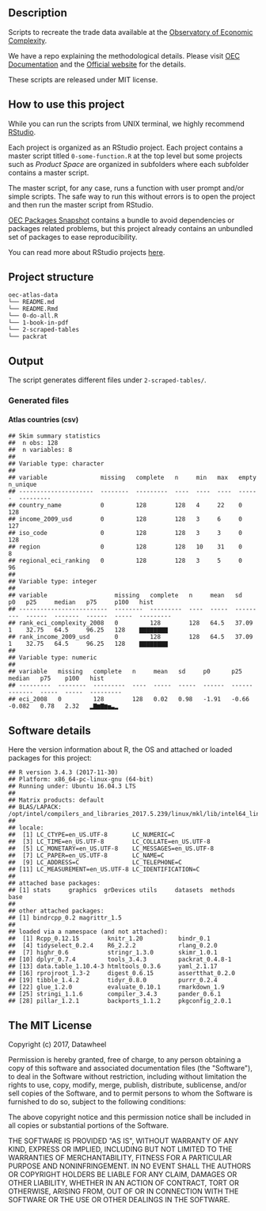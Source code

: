 
<!-- README.md is generated from README.Rmd. Please edit that file -->
Description
-----------

Scripts to recreate the trade data available at the [Observatory of Economic Complexity](http://atlas.media.mit.edu/en/).

We have a repo explaining the methodological details. Please visit [OEC Documentation](https://observatory-economic-complexity.github.io/oec-documentation/) and the [Official website](http://atlas.media.mit.edu/en/) for the details.

These scripts are released under MIT license.

How to use this project
-----------------------

While you can run the scripts from UNIX terminal, we highly recommend [RStudio](https://www.rstudio.com/).

Each project is organized as an RStudio project. Each project contains a master script titled `0-some-function.R` at the top level but some projects such as *Product Space* are organized in subfolders where each subfolder contains a master script.

The master script, for any case, runs a function with user prompt and/or simple scripts. The safe way to run this without errors is to open the project and then run the master script from RStudio.

[OEC Packages Snapshot](https://github.com/observatory-economic-complexity/oec-packages-snapshot) contains a bundle to avoid dependencies or packages related problems, but this project already contains an unbundled set of packages to ease reproducibility.

You can read more about RStudio projects [here](https://support.rstudio.com/hc/en-us/articles/200526207-Using-Projects).

Project structure
-----------------

    oec-atlas-data
    └── README.md
    └── README.Rmd
    └── 0-do-all.R
    └── 1-book-in-pdf
    └── 2-scraped-tables
    └── packrat

Output
------

The script generates different files under `2-scraped-tables/`.

### Generated files

#### Atlas countries (csv)

    ## Skim summary statistics  
    ##  n obs: 128    
    ##  n variables: 8    
    ## 
    ## Variable type: character
    ## 
    ## variable               missing   complete   n     min   max   empty   n_unique 
    ## ---------------------  --------  ---------  ----  ----  ----  ------  ---------
    ## country_name           0         128        128   4     22    0       128      
    ## income_2009_usd        0         128        128   3     6     0       127      
    ## iso_code               0         128        128   3     3     0       128      
    ## region                 0         128        128   10    31    0       8        
    ## regional_eci_ranking   0         128        128   3     5     0       96       
    ## 
    ## Variable type: integer
    ## 
    ## variable                   missing   complete   n     mean   sd      p0   p25     median   p75     p100   hist     
    ## -------------------------  --------  ---------  ----  -----  ------  ---  ------  -------  ------  -----  ---------
    ## rank_eci_complexity_2008   0         128        128   64.5   37.09   1    32.75   64.5     96.25   128    ▇▇▇▇▇▇▇▇ 
    ## rank_income_2009_usd       0         128        128   64.5   37.09   1    32.75   64.5     96.25   128    ▇▇▇▇▇▇▇▇ 
    ## 
    ## Variable type: numeric
    ## 
    ## variable   missing   complete   n     mean   sd     p0      p25     median   p75    p100   hist     
    ## ---------  --------  ---------  ----  -----  -----  ------  ------  -------  -----  -----  ---------
    ## eci_2008   0         128        128   0.02   0.98   -1.91   -0.66   -0.082   0.78   2.32   ▂▇▆▇▆▅▃▂

Software details
----------------

Here the version information about R, the OS and attached or loaded packages for this project:

    ## R version 3.4.3 (2017-11-30)
    ## Platform: x86_64-pc-linux-gnu (64-bit)
    ## Running under: Ubuntu 16.04.3 LTS
    ## 
    ## Matrix products: default
    ## BLAS/LAPACK: /opt/intel/compilers_and_libraries_2017.5.239/linux/mkl/lib/intel64_lin/libmkl_gf_lp64.so
    ## 
    ## locale:
    ##  [1] LC_CTYPE=en_US.UTF-8       LC_NUMERIC=C              
    ##  [3] LC_TIME=en_US.UTF-8        LC_COLLATE=en_US.UTF-8    
    ##  [5] LC_MONETARY=en_US.UTF-8    LC_MESSAGES=en_US.UTF-8   
    ##  [7] LC_PAPER=en_US.UTF-8       LC_NAME=C                 
    ##  [9] LC_ADDRESS=C               LC_TELEPHONE=C            
    ## [11] LC_MEASUREMENT=en_US.UTF-8 LC_IDENTIFICATION=C       
    ## 
    ## attached base packages:
    ## [1] stats     graphics  grDevices utils     datasets  methods   base     
    ## 
    ## other attached packages:
    ## [1] bindrcpp_0.2 magrittr_1.5
    ## 
    ## loaded via a namespace (and not attached):
    ##  [1] Rcpp_0.12.15        knitr_1.20          bindr_0.1          
    ##  [4] tidyselect_0.2.4    R6_2.2.2            rlang_0.2.0        
    ##  [7] highr_0.6           stringr_1.3.0       skimr_1.0.1        
    ## [10] dplyr_0.7.4         tools_3.4.3         packrat_0.4.8-1    
    ## [13] data.table_1.10.4-3 htmltools_0.3.6     yaml_2.1.17        
    ## [16] rprojroot_1.3-2     digest_0.6.15       assertthat_0.2.0   
    ## [19] tibble_1.4.2        tidyr_0.8.0         purrr_0.2.4        
    ## [22] glue_1.2.0          evaluate_0.10.1     rmarkdown_1.9      
    ## [25] stringi_1.1.6       compiler_3.4.3      pander_0.6.1       
    ## [28] pillar_1.2.1        backports_1.1.2     pkgconfig_2.0.1

The MIT License
---------------

Copyright (c) 2017, Datawheel

Permission is hereby granted, free of charge, to any person obtaining a copy of this software and associated documentation files (the "Software"), to deal in the Software without restriction, including without limitation the rights to use, copy, modify, merge, publish, distribute, sublicense, and/or sell copies of the Software, and to permit persons to whom the Software is furnished to do so, subject to the following conditions:

The above copyright notice and this permission notice shall be included in all copies or substantial portions of the Software.

THE SOFTWARE IS PROVIDED "AS IS", WITHOUT WARRANTY OF ANY KIND, EXPRESS OR IMPLIED, INCLUDING BUT NOT LIMITED TO THE WARRANTIES OF MERCHANTABILITY, FITNESS FOR A PARTICULAR PURPOSE AND NONINFRINGEMENT. IN NO EVENT SHALL THE AUTHORS OR COPYRIGHT HOLDERS BE LIABLE FOR ANY CLAIM, DAMAGES OR OTHER LIABILITY, WHETHER IN AN ACTION OF CONTRACT, TORT OR OTHERWISE, ARISING FROM, OUT OF OR IN CONNECTION WITH THE SOFTWARE OR THE USE OR OTHER DEALINGS IN THE SOFTWARE.
